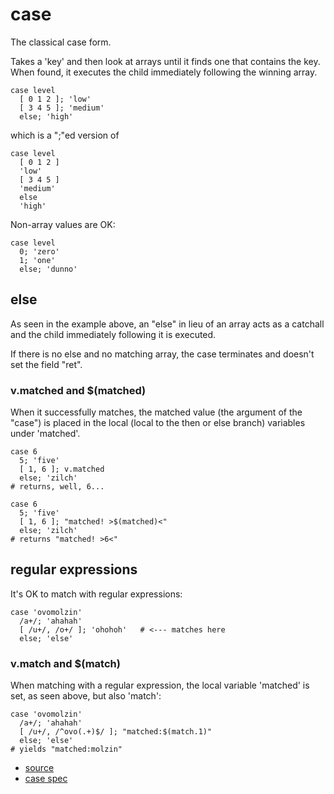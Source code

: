 
# case

The classical case form.

Takes a 'key' and then look at arrays until it finds one that contains
the key. When found, it executes the child immediately following the
winning array.

```
case level
  [ 0 1 2 ]; 'low'
  [ 3 4 5 ]; 'medium'
  else; 'high'
```
which is a ";"ed version of
```
case level
  [ 0 1 2 ]
  'low'
  [ 3 4 5 ]
  'medium'
  else
  'high'
```

Non-array values are OK:
```
case level
  0; 'zero'
  1; 'one'
  else; 'dunno'
```

## else

As seen in the example above, an "else" in lieu of an array acts as
a catchall and the child immediately following it is executed.

If there is no else and no matching array, the case terminates and
doesn't set the field "ret".

### v.matched and $(matched)

When it successfully matches, the matched value (the argument of the
"case") is placed in the local (local to the then or else branch)
variables under 'matched'.

```
case 6
  5; 'five'
  [ 1, 6 ]; v.matched
  else; 'zilch'
# returns, well, 6...
```

```
case 6
  5; 'five'
  [ 1, 6 ]; "matched! >$(matched)<"
  else; 'zilch'
# returns "matched! >6<"
```

## regular expressions

It's OK to match with regular expressions:
```
case 'ovomolzin'
  /a+/; 'ahahah'
  [ /u+/, /o+/ ]; 'ohohoh'   # <--- matches here
  else; 'else'
```

### v.match and $(match)

When matching with a regular expression, the local variable 'matched' is
set, as seen above, but also 'match':

```
case 'ovomolzin'
  /a+/; 'ahahah'
  [ /u+/, /^ovo(.+)$/ ]; "matched:$(match.1)"
  else; 'else'
# yields "matched:molzin"
```


* [source](https://github.com/floraison/flor/tree/master/lib/flor/pcore/case.rb)
* [case spec](https://github.com/floraison/flor/tree/master/spec/pcore/case_spec.rb)

